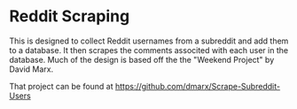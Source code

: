 # Reddit Scraping

This is designed to collect Reddit usernames from a subreddit and add them to a
database. It then scrapes the comments associted with each user in the
database. Much of the design is based off the the "Weekend Project" by David
Marx. 

That project can be found at https://github.com/dmarx/Scrape-Subreddit-Users
